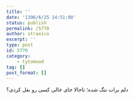 ```yaml
---
title: ''
date: '1396/6/25 14:51:00'
status: publish
permalink: /5770
author: straxico
excerpt: ''
type: post
id: 5770
category:
    - tytomood
tag: []
post_format: []
---
```

‏دلم برات تنگ شده؛ تاحالا جای خالی کسی رو بغل کردی؟